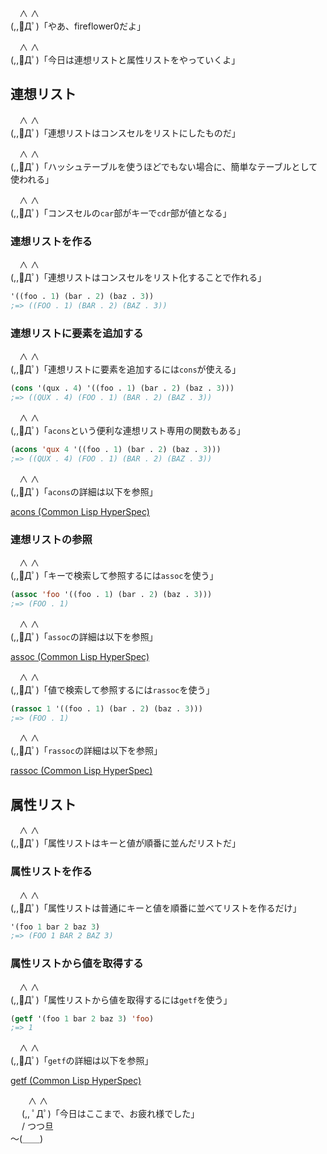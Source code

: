 　∧ ∧  
(,,ﾟДﾟ)「やあ、fireflower0だよ」

　∧ ∧  
(,,ﾟДﾟ)「今日は連想リストと属性リストをやっていくよ」

## 連想リスト

　∧ ∧  
(,,ﾟДﾟ)「連想リストはコンスセルをリストにしたものだ」

　∧ ∧  
(,,ﾟДﾟ)「ハッシュテーブルを使うほどでもない場合に、簡単なテーブルとして使われる」

　∧ ∧  
(,,ﾟДﾟ)「コンスセルの`car`部がキーで`cdr`部が値となる」

### 連想リストを作る

　∧ ∧  
(,,ﾟДﾟ)「連想リストはコンスセルをリスト化することで作れる」

```lisp
'((foo . 1) (bar . 2) (baz . 3))
;=> ((FOO . 1) (BAR . 2) (BAZ . 3))
```

### 連想リストに要素を追加する

　∧ ∧  
(,,ﾟДﾟ)「連想リストに要素を追加するには`cons`が使える」

```lisp
(cons '(qux . 4) '((foo . 1) (bar . 2) (baz . 3)))
;=> ((QUX . 4) (FOO . 1) (BAR . 2) (BAZ . 3))
```

　∧ ∧  
(,,ﾟДﾟ)「`acons`という便利な連想リスト専用の関数もある」

```lisp
(acons 'qux 4 '((foo . 1) (bar . 2) (baz . 3)))
;=> ((QUX . 4) (FOO . 1) (BAR . 2) (BAZ . 3))
```

　∧ ∧  
(,,ﾟДﾟ)「`acons`の詳細は以下を参照」

[acons (Common Lisp HyperSpec)](http://www.lispworks.com/documentation/HyperSpec/Body/f_acons.htm)

### 連想リストの参照

　∧ ∧  
(,,ﾟДﾟ)「キーで検索して参照するには`assoc`を使う」

```lisp
(assoc 'foo '((foo . 1) (bar . 2) (baz . 3)))
;=> (FOO . 1)
```

　∧ ∧  
(,,ﾟДﾟ)「`assoc`の詳細は以下を参照」

[assoc (Common Lisp HyperSpec)](http://www.lispworks.com/documentation/HyperSpec/Body/f_assocc.htm)

　∧ ∧  
(,,ﾟДﾟ)「値で検索して参照するには`rassoc`を使う」

```lisp
(rassoc 1 '((foo . 1) (bar . 2) (baz . 3)))
;=> (FOO . 1)
```

　∧ ∧  
(,,ﾟДﾟ)「`rassoc`の詳細は以下を参照」

[rassoc (Common Lisp HyperSpec)](http://www.lispworks.com/documentation/HyperSpec/Body/f_rassoc.htm)

## 属性リスト

　∧ ∧  
(,,ﾟДﾟ)「属性リストはキーと値が順番に並んだリストだ」

### 属性リストを作る

　∧ ∧  
(,,ﾟДﾟ)「属性リストは普通にキーと値を順番に並べてリストを作るだけ」

```lisp
'(foo 1 bar 2 baz 3)
;=> (FOO 1 BAR 2 BAZ 3)
```

### 属性リストから値を取得する

　∧ ∧  
(,,ﾟДﾟ)「属性リストから値を取得するには`getf`を使う」

```lisp
(getf '(foo 1 bar 2 baz 3) 'foo)
;=> 1
```

　∧ ∧  
(,,ﾟДﾟ)「`getf`の詳細は以下を参照」

[getf (Common Lisp HyperSpec)](http://www.lispworks.com/documentation/HyperSpec/Body/f_getf.htm)

　　∧ ∧  
　 (,, ﾟДﾟ)「今日はここまで、お疲れ様でした」  
　 / つつ旦  
～(＿＿)  

